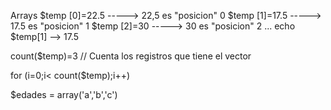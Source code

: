 Arrays
$temp [0]=22.5 ----->  22,5 es "posicion" 0
$temp [1]=17.5 ----->  17.5 es "posicion" 1
$temp [2]=30   ----->  30   es "posicion" 2
...
echo $temp[1] --> 17.5

count($temp)=3 // Cuenta los registros que tiene el vector

for (i=0;i< count($temp);i++)

$edades = array('a','b','c')



